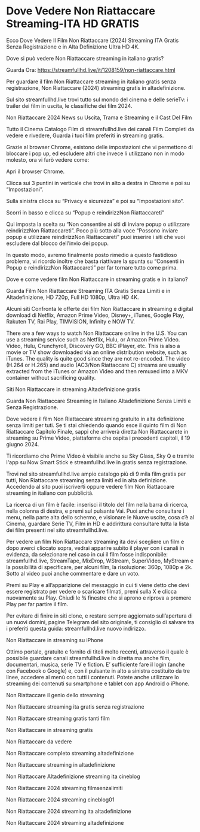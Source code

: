 # Dove Vedere Non Riattaccare Streaming-ITA HD GRATIS

Ecco Dove Vedere Il Film Non Riattaccare (2024) Streaming ITA Gratis Senza Registrazione e in Alta Definizione Ultra HD 4K.

Dove si può vedere Non Riattaccare streaming in italiano gratis?

Guarda Ora: https://streamfullhd.live/it/1208159/non-riattaccare.html

Per guardare il film Non Riattaccare streaming in italiano gratis senza registrazione, Non Riattaccare (2024) streaming gratis in altadefinizione.

Sul sito streamfullhd.live trovi tutto sul mondo del cinema e delle serieTv: i trailer dei film in uscita, le classifiche dei film 2024.

Non Riattaccare 2024 News su Uscita, Trama e Streaming e il Cast Del Film

Tutto il Cinema Catalogo Film di streamfullhd.live dei canali Film Completi da vedere e rivedere, Guarda i tuoi film preferiti in streaming gratis.

Grazie al browser Chrome, esistono delle impostazioni che vi permettono di bloccare i pop up, ed escludere altri che invece li utilizzano non in modo molesto, ora vi farò vedere come:

Apri il browser Chrome.

Clicca sui 3 puntini in verticale che trovi in alto a destra in Chrome e poi su “Impostazioni”.

Sulla sinistra clicca su “Privacy e sicurezza” e poi su “Impostazioni sito“.

Scorri in basso e clicca su “Popup e reindirizzNon Riattaccareti”

Qui imposta la scelta su “Non consentire ai siti di inviare popup o utilizzare reindirizzNon Riattaccareti”. Poco più sotto alla voce “Possono inviare popup e utilizzare reindirizzNon Riattaccareti” puoi inserire i siti che vuoi escludere dal blocco dell’invio dei popup.

In questo modo, avremo finalmente posto rimedio a questo fastidioso problema, vi ricordo inoltre che basta riattivare la spunta su “Consenti in Popup e reindirizzNon Riattaccareti” per far tornare tutto come prima.

Dove e come vedere film Non Riattaccare in streaming gratis e in italiano?

Guarda Film Non Riattaccare Streaming ITA Gratis Senza Limiti e in Altadefinizione, HD 720p, Full HD 1080p, Ultra HD 4K.

Alcuni siti Confronta le offerte dei film Non Riattaccare in streaming e digital download di Netflix, Amazon Prime Video, Disney+, iTunes, Google Play, Rakuten TV, Rai Play, TIMVISION, Infinity e NOW TV.

There are a few ways to watch Non Riattaccare online in the U.S. You can use a streaming service such as Netflix, Hulu, or Amazon Prime Video. Video, Hulu, Crunchyroll, Discovery GO, BBC iPlayer, etc. This is also a movie or TV show downloaded via an online distribution website, such as iTunes. The quality is quite good since they are not re-encoded. The video (H.264 or H.265) and audio (AC3/Non Riattaccare C) streams are usually extracted from the iTunes or Amazon Video and then remuxed into a MKV container without sacrificing quality.

Siti Non Riattaccare in streaming Altadefinizione gratis

Guarda Non Riattaccare Streaming in Italiano Altadefinizione Senza Limiti e Senza Registrazione.

Dove vedere il film Non Riattaccare streaming gratuito in alta definizione senza limiti per tuti. Se ti stai chiedendo quando esce il quinto film di Non Riattaccare Capitolo Finale, sappi che arriverà diretta Non Riattaccarete in streaming su Prime Video, piattaforma che ospita i precedenti capitoli, il 19 giugno 2024. 

Ti ricordiamo che Prime Video è visibile anche su Sky Glass, Sky Q e tramite l'app su Now Smart Stick e streamfullhd.live in gratis senza registrazione. 

Trovi nel sito streamfullhd.live ampio catalogo più di 9 mila film gratis per tutti, Non Riattaccare streaming senza limiti ed in alta definizione. Accedendo al sito puoi iscriverti oppure vedere film Non Riattaccare streaming in italiano con pubblicità.

La ricerca di un film è facile: inserisci il titolo del film nella barra di ricerca, nella colonna di destra, e premi sul pulsante Vai. Puoi anche consultare i menu, nella parte alta dello schermo, e visionare le Nuove uscite, cosa c’è al Cinema, guardare Serie TV, Film in HD e addirittura consultare tutta la lista dei film presenti nel sito streamfullhd.live.

Per vedere un film Non Riattaccare streaming ita devi scegliere un film e dopo averci cliccato sopra, vedrai apparire subito il player con i canali in evidenza, da selezionare nel caso in cui il film fosse indisponibile: streamfullhd.live, StreamTape, MixDrop, WStream, SuperVideo, MyStream e la possibilità di specificare, per alcuni film, la risoluzione: 360p, 1080p e 2k. Sotto al video puoi anche commentare e dare un voto.

Premi su Play e all’apparizione del messaggio in cui ti viene detto che devi essere registrato per vedere o scaricare filmati, premi sulla X e clicca nuovamente su Play. Chiudi le ¾ finestre che si aprono e riprova a premere Play per far partire il film.

Per evitare di finire in siti clone, e restare sempre aggiornato sull’apertura di un nuovi domini, pagine Telegram del sito originale, ti consiglio di salvare tra i preferiti questa guida: streamfullhd.live nuovo indirizzo.

Non Riattaccare in streaming su iPhone

Ottimo portale, gratuito e fornito di titoli molto recenti, attraverso il quale è possibile guardare canali streamfullhd.live in diretta ma anche film, documentari, musica, serie TV e fiction. E’ sufficiente fare il login (anche con Facebook o Google) e, con il pulsante in alto a sinistra costituito da tre linee, accedere al menù con tutti i contenuti. Potete anche utilizzare lo streaming dei contenuti su smartphone e tablet con app Android o iPhone.

Non Riattaccare il genio dello streaming

Non Riattaccare streaming ita gratis senza registrazione

Non Riattaccare streaming gratis tanti film

Non Riattaccare in streaming gratis

Non Riattaccare da vedere

Non Riattaccare completo streaming altadefinizione

Non Riattaccare streaming in altadefinizione

Non Riattaccare Altadefinizione streaming ita cineblog

Non Riattaccare 2024 streaming filmsenzalimiti

Non Riattaccare 2024 streaming cineblog01

Non Riattaccare 2024 streaming ita altadefinizione

Non Riattaccare 2024 streaming altadefinizione
